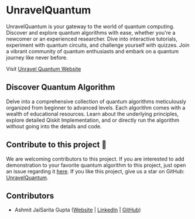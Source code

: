 # UnravelQuantum

UnravelQuantum is your gateway to the world of quantum computing. Discover and explore quantum algorithms with ease, whether you're a newcomer or an experienced researcher. Dive into interactive tutorials, experiment with quantum circuits, and challenge yourself with quizzes. Join a vibrant community of quantum enthusiasts and embark on a quantum journey like never before.

Visit [Unravel Quantum Website](https://unravelquantum.streamlit.app/)

## Discover Quantum Algorithm
Delve into a comprehensive collection of quantum algorithms meticulously organized from beginner to advanced levels. Each algorithm comes with a wealth of educational resources. Learn about the underlying principles, explore detailed Qiskit Implementation, and or directly run the algorithm without going into the details and code.

## Contribute to this project 🚀

We are welcoming contributors to this project. If you are interested to add demonstration to your favorite quantum algorithm to this project, just open an issue regarding it [here](https://github.com/devilkiller-ag/UnravelQuantum). If you like this project, give us a star on GitHub: [UnravelQuantum](https://github.com/devilkiller-ag/UnravelQuantum).

## Contributors
- Ashmit JaiSarita Gupta ([Website](https://jaisarita.vercel.app/) | [LinkedIn](https://www.linkedin.com/in/jaisarita/) | [GitHub](https://github.com/devilkiller-ag/))